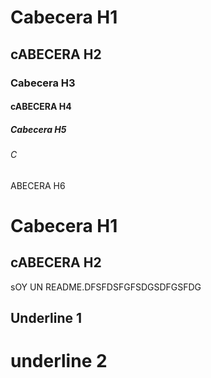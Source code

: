 # Cabecera  H1
## cABECERA H2
### Cabecera  H3
#### cABECERA H4
##### Cabecera  H5
###### C
ABECERA H6
# Cabecera  H1
## cABECERA H2
sOY UN README.DFSFDSFGFSDGSDFGSFDG


Underline 1 
------------ 

underline 2
===========

